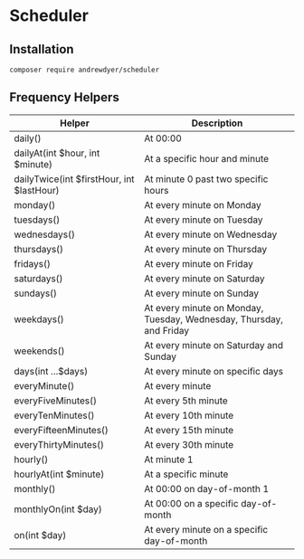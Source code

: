 # Scheduler

## Installation
```text
composer require andrewdyer/scheduler
```

## Frequency Helpers
| Helper | Description |
| --- | --- |
| daily()| At 00:00 |
| dailyAt(int $hour, int $minute)| At a specific hour and minute |
| dailyTwice(int $firstHour, int $lastHour) | At minute 0 past two specific hours |
| monday() | At every minute on Monday |
| tuesdays() | At every minute on Tuesday |
| wednesdays() | At every minute on Wednesday |
| thursdays() | At every minute on Thursday |
| fridays() | At every minute on Friday |
| saturdays() | At every minute on Saturday |
| sundays() | At every minute on Sunday |
| weekdays() | At every minute on Monday, Tuesday, Wednesday, Thursday, and Friday |
| weekends() | At every minute on Saturday and Sunday |
| days(int ...$days) | At every minute on specific days |
| everyMinute() | At every minute |
| everyFiveMinutes() | At every 5th minute |
| everyTenMinutes() | At every 10th minute|
| everyFifteenMinutes() | At every 15th minute |
| everyThirtyMinutes() | At every 30th minute |
| hourly() | At minute 1 |
| hourlyAt(int $minute) | At a specific minute |
| monthly() | At 00:00 on day-of-month 1 |
| monthlyOn(int $day) | At 00:00 on a specific day-of-month |
| on(int $day) | At every minute on a specific day-of-month |
